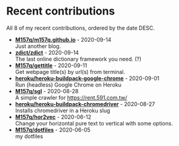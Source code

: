 # Recent contributions

All <!-- recent_contributions_count starts -->8<!-- recent_contributions_count ends --> of my recent contributions, ordered by the date DESC.

<!-- recent_contributions starts -->
* **[M157q/m157q.github.io](https://github.com/M157q/m157q.github.io)** - 2020-09-14
<br>Just another blog.
* **[zdict/zdict](https://github.com/zdict/zdict)** - 2020-09-14
<br>The last online dictionary framework you need. (?)
* **[M157q/gettitle](https://github.com/M157q/gettitle)** - 2020-09-11
<br>Get webpage title(s) by url(s) from terminal.
* **[heroku/heroku-buildpack-google-chrome](https://github.com/heroku/heroku-buildpack-google-chrome)** - 2020-09-01
<br>Run (headless) Google Chrome on Heroku
* **[M157q/sgl](https://github.com/M157q/sgl)** - 2020-08-28
<br>A simple crawler for https://rent.591.com.tw/
* **[heroku/heroku-buildpack-chromedriver](https://github.com/heroku/heroku-buildpack-chromedriver)** - 2020-08-27
<br>Installs chromedriver in a Heroku slug
* **[M157q/hor2vec](https://github.com/M157q/hor2vec)** - 2020-06-12
<br>Change your horizontal pure text to vertical with some options.
* **[M157q/dotfiles](https://github.com/M157q/dotfiles)** - 2020-06-05
<br>my dotfiles
<!-- recent_contributions ends -->
